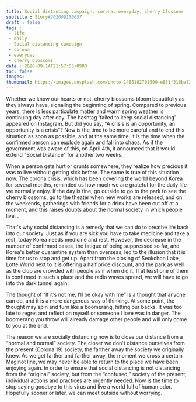 ```yaml
---
title: Social distancing campaign, corona, everyday, cherry blossoms
subtitle : Story#202009150657
draft : false
tags :
 - life
 - daily
 - Social distancing campaign
 - corona
 - everyday
 - cherry blossoms
date : 2020-09-14T21:57:03+0900
toc: false
images: 
thumbnail: https://images.unsplash.com/photo-1485182708500-e8f1f318ba72?ixlib=rb-1.2.1&q=80&fm=jpg&crop=entropy&cs=tinysrgb&w=1080&fit=max&ixid=eyJhcHBfaWQiOjE1NTU0OX0
---
```


Whether we know our hearts or not, cherry blossoms bloom beautifully as they always have, signaling the beginning of spring. Compared to previous years, there is less particulate matter and warm spring weather is continuing day after day. The hashtag ‘failed to keep social distancing’ appeared on Instagram. But did you say, "A crisis is an opportunity, an opportunity is a crisis"? Now is the time to be more careful and to end this situation as soon as possible, and at the same time, it is the time when the confirmed person can explode again and fall into chaos. As if the government was aware of this, on April 4th, it announced that it would extend "Social Distance" for another two weeks.  

When a person gets hurt or grunts somewhere, they realize how precious it was to live without getting sick before. The same is true of this situation now. The corona crisis, which has been covering the world beyond Korea for several months, reminded us how much we are grateful for the daily life we normally enjoy. If the day is fine, go outside to go to the park to see the cherry blossoms, go to the theater when new works are released, and on the weekends, gatherings with friends for a drink have been cut off at a moment, and this raises doubts about the normal society in which people live. .  

That's why social distancing is a remedy that we can do to breathe life back into our society. Just as if you are sick you have to take medicine and take a rest, today Korea needs medicine and rest. However, the decrease in the number of confirmed cases, the fatigue of being suppressed so far, and Korea's better quarantine system than overseas, led to the illusion that it is time for us to stop and get up. Apart from the closing of Seokchon Lake, Lotte World next to it is offering a half price discount, and the park as well as the club are crowded with people as if when did it. If at least one of them is confirmed in such a place and the radio waves spread, we will have to go into the dark tunnel again.  

The thought of “If it’s not me, I’ll be okay with me” is a thought that anyone can do, and it is a more dangerous way of thinking. At some point, the thought may spin and turn like a boomerang, hitting our backs. It was too late to regret and reflect on myself or someone I love was in danger. The boomerang you throw will already damage other people and will only come to you at the end.  

The reason we are socially distancing now is to close our distance from a “normal and normal” society. The closer we don't distance ourselves from the present (Corona 19) society, the farther away the society we originally knew. As we get farther and farther away, the moment we cross a certain Maginot line, we may never be able to return to the place we have been enjoying again. In order to ensure that social distancing is not distancing from the “original” society, but from the “confused,” society of the present, individual actions and practices are urgently needed. Now is the time to stop saying goodbye to this virus and live a world full of human odor. Hopefully sooner or later, we can meet outside without worrying.  

